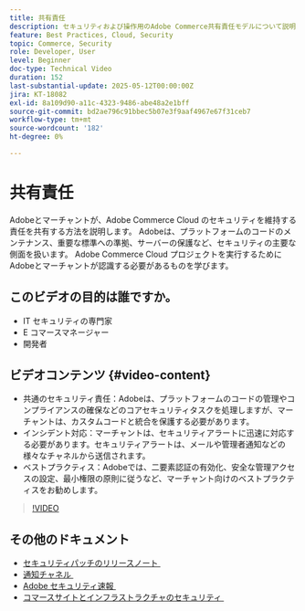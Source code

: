```yaml
---
title: 共有責任
description: セキュリティおよび操作用のAdobe Commerce共有責任モデルについて説明します。 Adobeとマーチャントの主な役割を説明します。
feature: Best Practices, Cloud, Security
topic: Commerce, Security
role: Developer, User
level: Beginner
doc-type: Technical Video
duration: 152
last-substantial-update: 2025-05-12T00:00:00Z
jira: KT-18082
exl-id: 8a109d90-a11c-4323-9486-abe48a2e1bff
source-git-commit: bd2ae796c91bbec5b07e3f9aaf4967e67f31ceb7
workflow-type: tm+mt
source-wordcount: '182'
ht-degree: 0%

---
```


# 共有責任

Adobeとマーチャントが、Adobe Commerce Cloud のセキュリティを維持する責任を共有する方法を説明します。 Adobeは、プラットフォームのコードのメンテナンス、重要な標準への準拠、サーバーの保護など、セキュリティの主要な側面を扱います。 Adobe Commerce Cloud プロジェクトを実行するためにAdobeとマーチャントが認識する必要があるものを学びます。

## このビデオの目的は誰ですか。

* IT セキュリティの専門家
* E コマースマネージャー
* 開発者

## ビデオコンテンツ {#video-content}

* 共通のセキュリティ責任：Adobeは、プラットフォームのコードの管理やコンプライアンスの確保などのコアセキュリティタスクを処理しますが、マーチャントは、カスタムコードと統合を保護する必要があります。
* インシデント対応：マーチャントは、セキュリティアラートに迅速に対応する必要があります。セキュリティアラートは、メールや管理者通知などの様々なチャネルから送信されます。
* ベストプラクティス：Adobeでは、二要素認証の有効化、安全な管理アクセスの設定、最小権限の原則に従うなど、マーチャント向けのベストプラクティスをお勧めします。

>[!VIDEO](https://video.tv.adobe.com/v/3458392/?learn=on&enablevpops)

## その他のドキュメント

* [&#x200B; セキュリティパッチのリリースノート &#x200B;](https://experienceleague.adobe.com/ja/docs/commerce-operations/release/notes/security-patches/overview)
* [&#x200B; 通知チャネル &#x200B;](https://business.adobe.com/jp/blog/introducing-enhanced-security-patch-deployment-and-communications-in-adobe-commerce#proactive-communication--keeping-customers-informed)
* [Adobe セキュリティ速報 &#x200B;](https://helpx.adobe.com/jp/search.html?q=security%2520updates%2520commerce&context=https%253A%252F%252Fhelpx.adobe.com%252Fsupport.html)
* [&#x200B; コマースサイトとインフラストラクチャのセキュリティ &#x200B;](https://experienceleague.adobe.com/ja/docs/commerce-operations/implementation-playbook/best-practices/launch/security-best-practices)
